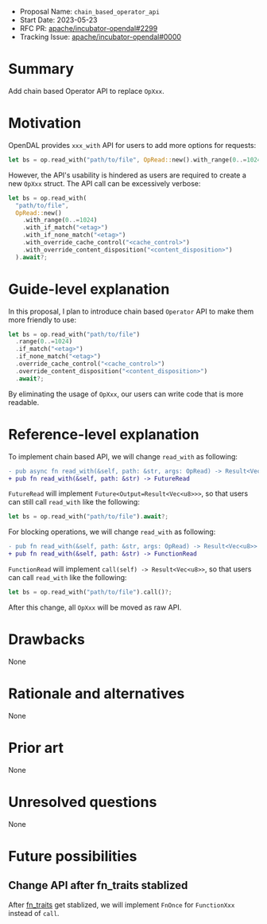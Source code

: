 - Proposal Name: `chain_based_operator_api`
- Start Date: 2023-05-23
- RFC PR: [apache/incubator-opendal#2299](https://github.com/apache/incubator-opendal/pull/2299)
- Tracking Issue: [apache/incubator-opendal#0000](https://github.com/apache/incubator-opendal/issues/0000)

# Summary

Add chain based Operator API to replace `OpXxx`.

# Motivation

OpenDAL provides `xxx_with` API for users to add more options for requests:

```rust
let bs = op.read_with("path/to/file", OpRead::new().with_range(0..=1024)).await?;
```

However, the API's usability is hindered as users are required to create a new `OpXxx` struct. The API call can be excessively verbose:

```rust
let bs = op.read_with(
  "path/to/file",
  OpRead::new()
    .with_range(0..=1024)
    .with_if_match("<etag>")
    .with_if_none_match("<etag>")
    .with_override_cache_control("<cache_control>")
    .with_override_content_disposition("<content_disposition>")
  ).await?;
```


# Guide-level explanation

In this proposal, I plan to introduce chain based `Operator` API to make them more friendly to use:

```rust
let bs = op.read_with("path/to/file")
  .range(0..=1024)
  .if_match("<etag>")
  .if_none_match("<etag>")
  .override_cache_control("<cache_control>")
  .override_content_disposition("<content_disposition>")
  .await?;
```

By eliminating the usage of `OpXxx`, our users can write code that is more readable.

# Reference-level explanation

To implement chain based API, we will change `read_with` as following:

```diff
- pub async fn read_with(&self, path: &str, args: OpRead) -> Result<Vec<u8>>
+ pub fn read_with(&self, path: &str) -> FutureRead
```

`FutureRead` will implement `Future<Output=Result<Vec<u8>>>`, so that users can still call `read_with` like the following:

```rust
let bs = op.read_with("path/to/file").await?;
```

For blocking operations, we will change `read_with` as following:

```diff
- pub fn read_with(&self, path: &str, args: OpRead) -> Result<Vec<u8>>
+ pub fn read_with(&self, path: &str) -> FunctionRead
```

`FunctionRead` will implement `call(self) -> Result<Vec<u8>>`, so that users can call `read_with` like the following:

```rust
let bs = op.read_with("path/to/file").call()?;
```

After this change, all `OpXxx` will be moved as raw API.

# Drawbacks

None

# Rationale and alternatives

None

# Prior art

None

# Unresolved questions

None

# Future possibilities

## Change API after fn_traits stablized

After [fn_traits](https://github.com/rust-lang/rust/issues/29625) get stablized, we will implement `FnOnce` for `FunctionXxx` instead of `call`.
